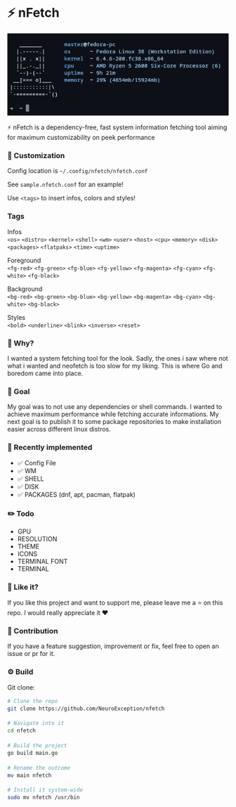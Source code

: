 # ⚡ nFetch

<img src="./screenshot.png" />

⚡ nFetch is a dependency-free, fast system information fetching tool aiming for maximum customizability on peek performance

### 🎨 Customization
Config location is `~/.config/nfetch/nfetch.conf`

See `sample.nfetch.conf` for an example!

Use `<tags>` to insert infos, colors and styles!

### Tags
Infos<br/>
`<os>`
`<distro>`
`<kernel>`
`<shell>`
`<wm>`
`<user>`
`<host>`
`<cpu>`
`<memory>`
`<disk>`
`<packages>`
`<flatpaks>`
`<time>`
`<uptime>`

Foreground<br/>
`<fg-red>`
`<fg-green>`
`<fg-blue>`
`<fg-yellow>`
`<fg-magenta>`
`<fg-cyan>`
`<fg-white>`
`<fg-black>`

Background<br/>
`<bg-red>`
`<bg-green>`
`<bg-blue>`
`<bg-yellow>`
`<bg-magenta>`
`<bg-cyan>`
`<bg-white>`
`<bg-black>`

Styles<br/>
`<bold>`
`<underline>`
`<blink>`
`<inverse>`
`<reset>`



### 💭 Why?
I wanted a system fetching tool for the look. Sadly, the ones i saw where not what i wanted and neofetch is too slow for my liking. This is where Go and boredom came into place.

### 💪 Goal
My goal was to not use any dependencies or shell commands. I wanted to achieve maximum performance while fetching accurate informations. My next goal is to publish it to some package repositories to make installation easier across different linux distros.

### 📝 Recently implemented
- ✅ Config File
- ✅ WM
- ✅ SHELL
- ✅ DISK
- ✅ PACKAGES (dnf, apt, pacman, flatpak)

### ✏️ Todo
- GPU
- RESOLUTION
- THEME
- ICONS
- TERMINAL FONT
- TERMINAL

### 💙 Like it?
If you like this project and want to support me, please leave me a ⭐ on this repo. I would really appreciate it ❤️

### 👥 Contribution
If you have a feature suggestion, improvement or fix, feel free to open an issue or pr for it.

### ⚙️ Build
Git clone:
```sh
# Clone the repo
git clone https://github.com/NeuroException/nfetch

# Navigate into it
cd nfetch

# Build the project
go build main.go

# Rename the outcome
mv main nfetch

# Install it system-wide
sudo mv nfetch /usr/bin
```
